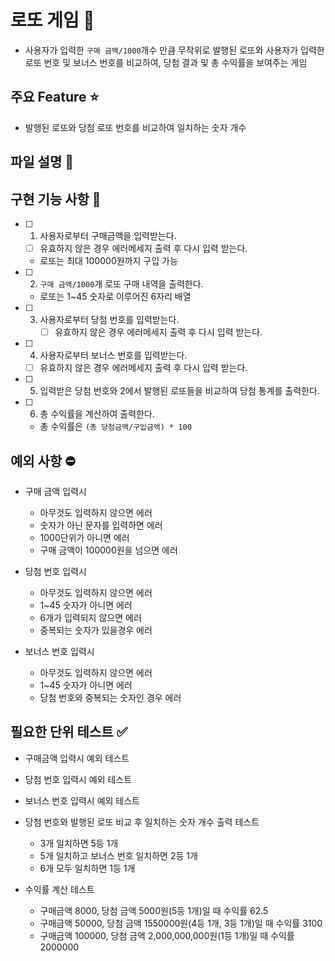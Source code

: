 # 로또 게임 🎰

- 사용자가 입력한 `구매 금액/1000`개수 만큼 무작위로 발행된 로또와 사용자가 입력한 로또 번호 및 보너스 번호를 비교하여, 당첨 결과 및 총 수익률을 보여주는 게임

## 주요 Feature ⭐️

- 발행된 로또와 당첨 로또 번호를 비교하여 일치하는 숫자 개수

## 파일 설명 📂

## 구현 기능 사항 📝

- [ ] 1. 사용자로부터 구매금액을 입력받는다.
  - [ ] 유효하지 않은 경우 에러메세지 출력 후 다시 입력 받는다.
  - 로또는 최대 100000원까지 구입 가능
- [ ] 2. `구매 금액/1000`개 로또 구매 내역을 출력한다.
  - 로또는 1~45 숫자로 이루어진 6자리 배열
- [ ] 3. 사용자로부터 당첨 번호를 입력받는다.
     - [ ] 유효하지 않은 경우 에러메세지 출력 후 다시 입력 받는다.
- [ ] 4. 사용자로부터 보너스 번호를 입력받는다.
  - [ ] 유효하지 않은 경우 에러메세지 출력 후 다시 입력 받는다.
- [ ] 5. 입력받은 당첨 번호와 2에서 발행된 로또들을 비교하여 당첨 통계를 출력한다.
- [ ] 6. 총 수익률을 계산하여 출력한다.
  - 총 수익률은 `(총 당첨금액/구입금액) * 100`

## 예외 사항 ⛔️

- 구매 금액 입력시

  - 아무것도 입력하지 않으면 에러
  - 숫자가 아닌 문자를 입력하면 에러
  - 1000단위가 아니면 에러
  - 구매 금액이 100000원을 넘으면 에러

- 당첨 번호 입력시

  - 아무것도 입력하지 않으면 에러
  - 1~45 숫자가 아니면 에러
  - 6개가 입력되지 않으면 에러
  - 중복되는 숫자가 있을경우 에러

- 보너스 번호 입력시
  - 아무것도 입력하지 않으면 에러
  - 1~45 숫자가 아니면 에러
  - 당첨 번호와 중복되는 숫자인 경우 에러

## 필요한 단위 테스트 ✅

- 구매금액 입력시 예외 테스트

- 당첨 번호 입력시 예외 테스트

- 보너스 번호 입력시 예외 테스트

- 당첨 번호와 발행된 로또 비교 후 일치하는 숫자 개수 출력 테스트

  - 3개 일치하면 5등 1개
  - 5개 일치하고 보너스 번호 일치하면 2등 1개
  - 6개 모두 일치하면 1등 1개

- 수익률 계산 테스트
  - 구매금액 8000, 당첨 금액 5000원(5등 1개)일 때 수익률 62.5
  - 구매금액 50000, 당첨 금액 1550000원(4등 1개, 3등 1개)일 때 수익률 3100
  - 구매금액 100000, 당첨 금액 2,000,000,000원(1등 1개)일 때 수익률 2000000
